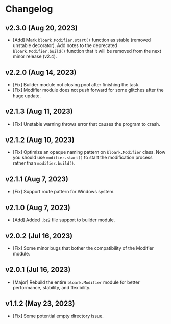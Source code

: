 # Changelog

## v2.3.0 (Aug 20, 2023)
* [Add] Mark `bloark.Modifier.start()` function as stable (removed unstable decorator). Add notes to the deprecated `bloark.Modifier.build()` function that it will be removed from the next minor release (v2.4).

## v2.2.0 (Aug 14, 2023)
* [Fix] Builder module not closing pool after finishing the task.
* [Fix] Modifier module does not push forward for some glitches after the huge update.

## v2.1.3 (Aug 11, 2023)
* [Fix] Unstable warning throws error that causes the program to crash.

## v2.1.2 (Aug 10, 2023)
* [Fix] Optimize an opaque naming pattern on `bloark.Modifier` class. Now you should use `modifier.start()` to start the modification process rather than `modifier.build()`.

## v2.1.1 (Aug 7, 2023)
* [Fix] Support route pattern for Windows system.

## v2.1.0 (Aug 7, 2023)
* [Add] Added `.bz2` file support to builder module.

## v2.0.2 (Jul 16, 2023)
* [Fix] Some minor bugs that bother the compatibility of the Modifier module.

## v2.0.1 (Jul 16, 2023)
* [Major] Rebuild the entire `bloark.Modifier` module for better performance, stability, and flexibility.

## v1.1.2 (May 23, 2023)
* [Fix] Some potential empty directory issue.
